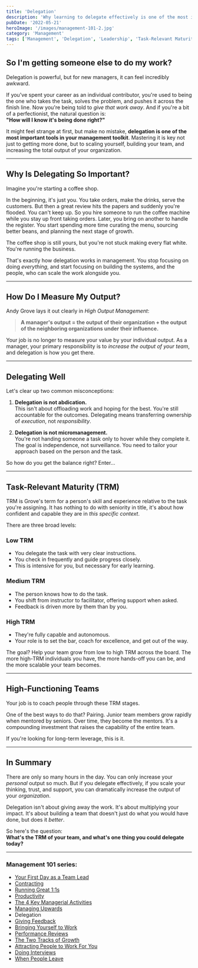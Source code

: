 ```yaml
---
title: 'Delegation'
description: 'Why learning to delegate effectively is one of the most important skills for any manager, and how to do it without losing control.'
pubDate: '2022-05-21'
heroImage: '/images/management-101-2.jpg'
category: 'Management'
tags: ['Management', 'Delegation', 'Leadership', 'Task-Relevant Maturity', 'High Output Management']
---
```



## So I'm getting someone else to do my work?

Delegation is powerful, but for new managers, it can feel incredibly awkward.

If you've spent your career as an individual contributor, you're used to being the one who takes the task, solves the problem, and pushes it across the finish line. Now you're being told to *give that work away*. And if you're a bit of a perfectionist, the natural question is:  
**"How will I know it's being done right?"**

It might feel strange at first, but make no mistake, **delegation is one of the most important tools in your management toolkit**. Mastering it is key not just to getting more done, but to scaling yourself, building your team, and increasing the total output of your organization.

---

## Why Is Delegating So Important?

Imagine you're starting a coffee shop.

In the beginning, it's just you. You take orders, make the drinks, serve the customers. But then a great review hits the papers and suddenly you're flooded. You can't keep up. So you hire someone to run the coffee machine while you stay up front taking orders. Later, you bring on another to handle the register. You start spending more time curating the menu, sourcing better beans, and planning the next stage of growth.

The coffee shop is still yours, but you're not stuck making every flat white. You're running the business.

That's exactly how delegation works in management. You stop focusing on doing *everything*, and start focusing on building the systems, and the people, who can scale the work alongside you.

---

## How Do I Measure My Output?

Andy Grove lays it out clearly in *High Output Management*:

> **A manager's output = the output of their organization + the output of the neighboring organizations under their influence.**

Your job is no longer to measure your value by your individual output. As a manager, your primary responsibility is to *increase the output of your team*, and delegation is how you get there.

---

## Delegating Well

Let's clear up two common misconceptions:

1. **Delegation is not abdication.**  
   This isn't about offloading work and hoping for the best. You're still accountable for the outcomes. Delegating means transferring ownership of *execution*, not *responsibility*.

2. **Delegation is not micromanagement.**  
   You're not handing someone a task only to hover while they complete it. The goal is independence, not surveillance. You need to tailor your approach based on the person and the task.

So how do you get the balance right? Enter...

---

## Task-Relevant Maturity (TRM)

TRM is Grove's term for a person's skill and experience relative to the task you're assigning. It has nothing to do with seniority in title, it's about how confident and capable they are in *this specific context*.

There are three broad levels:

### Low TRM

- You delegate the task with very clear instructions.
- You check in frequently and guide progress closely.
- This is intensive for you, but necessary for early learning.

### Medium TRM

- The person knows how to do the task.
- You shift from instructor to facilitator, offering support when asked.
- Feedback is driven more by them than by you.

### High TRM

- They're fully capable and autonomous.
- Your role is to set the bar, coach for excellence, and get out of the way.

The goal? Help your team grow from low to high TRM across the board. The more high-TRM individuals you have, the more hands-off you can be, and the more scalable your team becomes.

---

## High-Functioning Teams

Your job is to coach people through these TRM stages.

One of the best ways to do that? Pairing. Junior team members grow rapidly when mentored by seniors. Over time, they become the mentors. It's a compounding investment that raises the capability of the entire team.

If you're looking for long-term leverage, this is it.

---

## In Summary

There are only so many hours in the day. You can only increase your *personal* output so much. But if you delegate effectively, if you scale your thinking, trust, and support, you can dramatically increase the output of your *organization*.

Delegation isn't about giving away the work. It's about multiplying your impact. It's about building a team that doesn't just do what you would have done, but does it *better*.

So here's the question:  
**What's the TRM of your team, and what's one thing you could delegate today?**

---

### Management 101 series:

- [Your First Day as a Team Lead](/blog/management-101-your-first-day-as-a-team-lead/)
- [Contracting](/blog/management-101-contracting/)
- [Running Great 1:1s](/blog/management-101-one-on-ones/)
- [Productivity](/blog/management-101-productivity/)
- [The 4 Key Managerial Activities](/blog/management-101-4-key-managerial-activities/)
- [Managing Upwards](/blog/management-101-managing-upwards/)
- Delegation
- [Giving Feedback](/blog/management-101-giving-feedback/)
- [Bringing Yourself to Work](/blog/management-101-bringing-yourself-to-work/)
- [Performance Reviews](/blog/management-101-performance-reviews/)
- [The Two Tracks of Growth](/blog/management-101-two-tracks-of-growth/)
- [Attracting People to Work For You](/blog/management-101-attracting-people-to-work-for-you/)
- [Doing Interviews](/blog/management-101-doing-interviews/)
- [When People Leave](/blog/management-101-when-people-leave/)